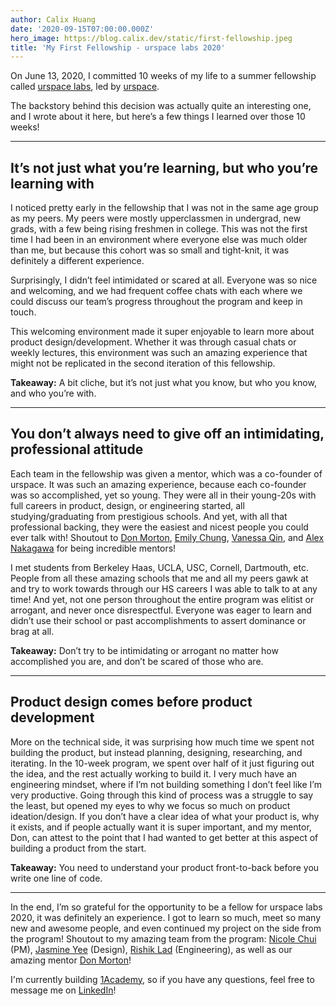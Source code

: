 ```yaml
---
author: Calix Huang
date: '2020-09-15T07:00:00.000Z'
hero_image: https://blog.calix.dev/static/first-fellowship.jpeg
title: 'My First Fellowship - urspace labs 2020'
---
```


On June 13, 2020, I committed 10 weeks of my life to a summer fellowship called [urspace labs](https://labs.urspace.io/), led by [urspace](https://urspace.io/).

The backstory behind this decision was actually quite an interesting one, and I wrote about it here, but here’s a few things I learned over those 10 weeks!

--------------------------------------------

## It’s not just what you’re learning, but who you’re learning with
I noticed pretty early in the fellowship that I was not in the same age group as my peers. My peers were mostly upperclassmen in undergrad, new grads, with a few being rising freshmen in college. This was not the first time I had been in an environment where everyone else was much older than me, but because this cohort was so small and tight-knit, it was definitely a different experience.

Surprisingly, I didn’t feel intimidated or scared at all. Everyone was so nice and welcoming, and we had frequent coffee chats with each where we could discuss our team’s progress throughout the program and keep in touch.

This welcoming environment made it super enjoyable to learn more about product design/development. Whether it was through casual chats or weekly lectures, this environment was such an amazing experience that might not be replicated in the second iteration of this fellowship.

**Takeaway:** A bit cliche, but it’s not just what you know, but who you know, and who you’re with.

--------------------------------------------

## You don’t always need to give off an intimidating, professional attitude
Each team in the fellowship was given a mentor, which was a co-founder of urspace. It was such an amazing experience, because each co-founder was so accomplished, yet so young. They were all in their young-20s with full careers in product, design, or engineering started, all studying/graduating from prestigious schools. And yet, with all that professional backing, they were the easiest and nicest people you could ever talk with! Shoutout to [Don Morton](https://www.linkedin.com/in/don-morton/), [Emily Chung](https://www.linkedin.com/in/emilychungj/), [Vanessa Qin](https://www.linkedin.com/in/vanessaqin/), and [Alex Nakagawa](https://www.linkedin.com/in/alexnakagawa/) for being incredible mentors!

I met students from Berkeley Haas, UCLA, USC, Cornell, Dartmouth, etc. People from all these amazing schools that me and all my peers gawk at and try to work towards through our HS careers I was able to talk to at any time! And yet, not one person throughout the entire program was elitist or arrogant, and never once disrespectful. Everyone was eager to learn and didn’t use their school or past accomplishments to assert dominance or brag at all.

**Takeaway:** Don’t try to be intimidating or arrogant no matter how accomplished you are, and don’t be scared of those who are.

--------------------------------------------

## Product design comes before product development
More on the technical side, it was surprising how much time we spent not building the product, but instead planning, designing, researching, and iterating. In the 10-week program, we spent over half of it just figuring out the idea, and the rest actually working to build it.
I very much have an engineering mindset, where if I’m not building something I don’t feel like I’m very productive. Going through this kind of process was a struggle to say the least, but opened my eyes to why we focus so much on product ideation/design. If you don’t have a clear idea of what your product is, why it exists, and if people actually want it is super important, and my mentor, Don, can attest to the point that I had wanted to get better at this aspect of building a product from the start.

**Takeaway:** You need to understand your product front-to-back before you write one line of code.

--------------------------------------------

In the end, I’m so grateful for the opportunity to be a fellow for urspace labs 2020, it was definitely an experience. I got to learn so much, meet so many new and awesome people, and even continued my project on the side from the program! Shoutout to my amazing team from the program: [Nicole Chui](https://www.linkedin.com/in/nicolechui/) (PM), [Jasmine Yee](https://www.linkedin.com/in/jasmine-yee/) (Design), [Rishik Lad](https://www.linkedin.com/in/rlad/) (Engineering), as well as our amazing mentor [Don Morton](https://www.linkedin.com/in/don-morton/)!

I'm currently building [1Academy](https://1academy.org), so if you have any questions, feel free to message me on [LinkedIn](https://www.linkedin.com/in/calix-huang/)!
